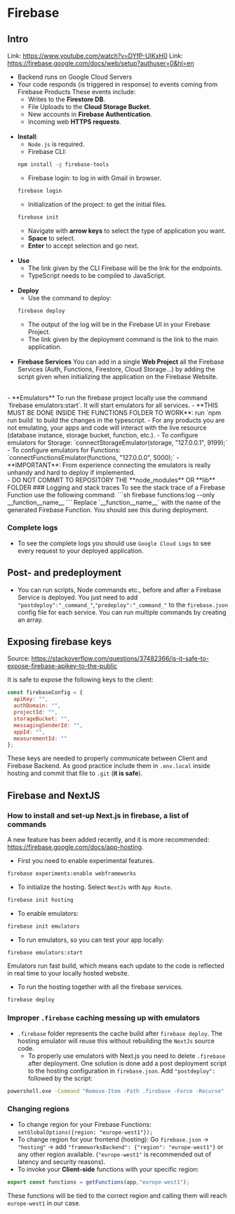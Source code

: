 # Firebase
## Intro
Link: https://www.youtube.com/watch?v=DYfP-UIKxH0
Link: https://firebase.google.com/docs/web/setup?authuser=0&hl=en
- Backend runs on Google Cloud Servers
- Your code responds (is triggered in response) to events coming from Firebase Products
  These events include:
    - Writes to the **Firestore DB**.
    - File Uploads to the **Cloud Storage Bucket**.
    - New accounts in **Firebase Authentication**.
    - Incoming web **HTTPS requests**.
  <br>
- **Install**:
  - `Node.js` is required.
  - Firebase CLI:
  ```sh
  npm install -g firebase-tools
  ```
  - Firebase login: to log in with Gmail in browser.
  ```sh
  firebase login
  ```
  - Initialization of the project: to get the initial files.
  ```sh
  firebase init
  ```
    - Navigate with **arrow keys** to select the type of application you want.
    - **Space** to select.
    - **Enter** to accept selection and go next.
  <br>
- **Use**
  - The link given by the CLI Firebase will be the link for the endpoints.  
  - TypeScript needs to be compiled to JavaScript.
  <br>
- **Deploy**
  - Use the command to deploy:
  ```sh
  firebase deploy
  ```
  - The output of the log will be in the Firebase UI in your Firebase Project.
  - The link given by the deployment command is the link to the main application.
  <br>
- **Firebase Services** You can add in a single **Web Project** all the Firebase Services (Auth, Functions, Firestore, Cloud Storage...) by adding the script given when initializing the application on the Firebase Website.
<br>
- **Emulators** To run the firebase project locally use the command `firebase emulators:start`. It will start emulators for all services. 
  - **THIS MUST BE DONE INSIDE THE FUNCTIONS FOLDER TO WORK**: run `npm run build` to build the changes in the typescript.
  - For any products you are not emulating, your apps and code will interact with the live resource (database instance, storage bucket, function, etc.).
  - To configure emulators for Storage: `connectStorageEmulator(storage, "127.0.0.1", 9199);`
  - To configure emulators for Functions: `connectFunctionsEmulator(functions, "127.0.0.0", 5000);`
  - **IMPORTANT**: From experience connecting the emulators is really unhandy and hard to deploy if implemented.
<br>
- DO NOT COMMIT TO REPOSITORY THE **node_modules** OR **lib** FOLDER
### Logging and stack traces
To see the stack trace of a Firebase Function use the following command:
```sh
firebase functions:log --only  __function__name__
```
Replace `__function__name__` with the name of the generated Firebase Function. You should see this during deployment.

### Complete logs
- To see the complete logs you should use `Google Cloud Logs` to see every request to your deployed application.

## Post- and predeployment
- You can run scripts, Node commands etc., before and after a Firebase Service is deployed. You just need to add `"postdeploy":"_command_"`,`"predeploy":"_command_"` to the `firebase.json` config file for each service. You can run multiple commands by creating an array.

## Exposing firebase keys
Source: https://stackoverflow.com/questions/37482366/is-it-safe-to-expose-firebase-apikey-to-the-public

It is safe to expose the following keys to the client:
```JavaScript
const firebaseConfig = {
  apiKey: "",
  authDomain: "",
  projectId: "",
  storageBucket: "",
  messagingSenderId: "",
  appId: "",
  measurementId: ""
};
```
These keys are needed to properly communicate between Client and Firebase Backend.
As good practice include them in `.env.local` inside hosting and commit that file to `.git` (**it is safe**).


## Firebase and NextJS

### How to install and set-up Next.js in firebase, a list of commands
A new feature has been added recently, and it is more recommended: https://firebase.google.com/docs/app-hosting.
- First you need to enable experimental features.
```sh
firebase experiments:enable webframeworks
```
- To initialize the hosting. Select `NextJs` with `App Route`.
```sh
firebase init hosting
```
- To enable emulators:
```sh
firebase init emulators
```
- To run emulators, so you can test your app locally:
```sh
firebase emulators:start
```
Emulators run fast build, which means each update to the code is reflected in real time to your locally hosted website.

- To run the hosting together with all the firebase services.
```sh
firebase deploy
```

### Improper `.firebase` caching messing up with emulators
- `.firebase` folder represents the cache build after `firebase deploy`. The hosting emulator will reuse this without rebuilding the `NextJs` source code.
  - To properly use emulators with Next.js you need to delete `.firebase` after deployment. One solution is done add a post deployment script to the hosting configuration in `firebase.json`. Add `"postdeploy":` followed by the script:
  
```sh
powershell.exe -Command "Remove-Item -Path .firebase -Force -Recurse"
```

### Changing regions
- To change region for your Firebase Functions: `setGlobalOptions({region: "europe-west1"});`
- To change region for your frontend (hosting): Go `firebase.json` -> `"hosting"` -> add `"frameworksBackend": {"region": "europe-west1"}` or any other region available. (`"europe-west1"` is recommended out of latency and security reasons).
- To invoke your **Client-side** functions with your specific region: 
```javascript
export const functions = getFunctions(app,"europe-west1");
```
These functions will be tied to the correct region and calling them will reach `europe-west1` in our case.
